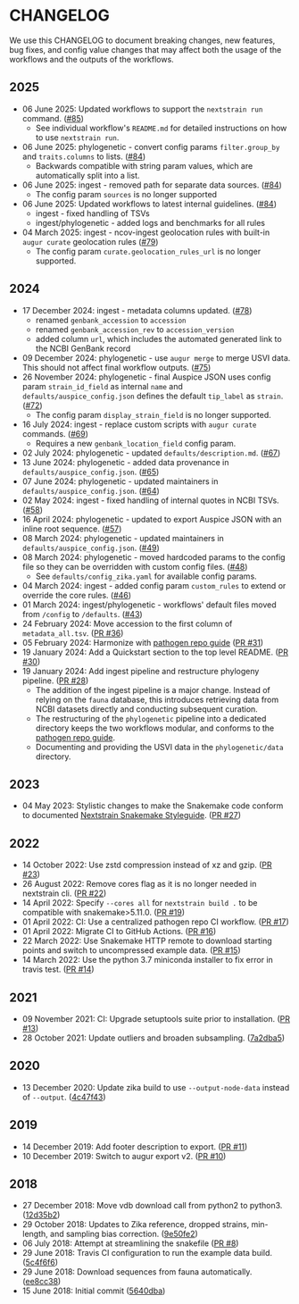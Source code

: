 # CHANGELOG

We use this CHANGELOG to document breaking changes, new features, bug fixes,
and config value changes that may affect both the usage of the workflows and
the outputs of the workflows.

## 2025

* 06 June 2025: Updated workflows to support the `nextstrain run` command. ([#85][])
  * See individual workflow's `README.md` for detailed instructions on how to use `nextstrain run`.
* 06 June 2025: phylogenetic - convert config params `filter.group_by` and `traits.columns` to lists. ([#84][])
  * Backwards compatible with string param values, which are automatically split into a list.
* 06 June 2025: ingest - removed path for separate data sources. ([#84][])
  * The config param `sources` is no longer supported
* 06 June 2025: Updated workflows to latest internal guidelines. ([#84][])
  * ingest - fixed handling of TSVs
  * ingest/phylogenetic - added logs and benchmarks for all rules
* 04 March 2025: ingest - ncov-ingest geolocation rules with built-in `augur curate` geolocation rules ([#79][])
  *  The config param `curate.geolocation_rules_url` is no longer supported.

[#79]: https://github.com/nextstrain/zika/pull/79
[#84]: https://github.com/nextstrain/zika/pull/84
[#85]: https://github.com/nextstrain/zika/pull/85

## 2024

* 17 December 2024: ingest - metadata columns updated. ([#78][])
  * renamed `genbank_accession` to `accession`
  * renamed `genbank_accession_rev` to `accession_version`
  * added column `url`, which includes the automated generated link to the NCBI GenBank record
* 09 December 2024: phylogenetic - use `augur merge` to merge USVI data. This should not affect final workflow outputs. ([#75][])
* 26 November 2024: phylogenetic - final Auspice JSON uses config param `strain_id_field` as internal `name` and
  `defaults/auspice_config.json` defines the default `tip_label` as `strain`. ([#72][])
  * The config param `display_strain_field` is no longer supported.
* 16 July 2024: ingest - replace custom scripts with `augur curate` commands. ([#69][])
  * Requires a new `genbank_location_field` config param.
* 02 July 2024: phylogenetic - updated `defaults/description.md`. ([#67][])
* 13 June 2024: phylogenetic - added data provenance in `defaults/auspice_config.json`. ([#65][])
* 07 June 2024: phylogenetic - updated maintainers in `defaults/auspice_config.json`. ([#64][])
* 02 May 2024: ingest - fixed handling of internal quotes in NCBI TSVs. ([#58][])
* 16 April 2024: phylogenetic - updated to export Auspice JSON with an inline root sequence. ([#57][])
* 08 March 2024: phylogenetic - updated maintainers in `defaults/auspice_config.json`. ([#49][])
* 08 March 2024: phylogenetic - moved hardcoded params to the config file so they can be overridden with custom config files. ([#48][])
  * See `defaults/config_zika.yaml` for available config params.
* 04 March 2024: ingest - added config param `custom_rules` to extend or override the core rules. ([#46])
* 01 March 2024: ingest/phylogenetic - workflows' default files moved from `/config` to `/defaults`. ([#43][])
* 24 February 2024: Move accession to the first column of `metadata_all.tsv`. ([PR #36](https://github.com/nextstrain/zika/pull/36))
* 05 February 2024: Harmonize with [pathogen repo guide](https://github.com/nextstrain/pathogen-repo-guide) ([PR #31](https://github.com/nextstrain/zika/pull/31))
* 19 January 2024: Add a Quickstart section to the top level README. ([PR #30](https://github.com/nextstrain/zika/pull/30))
* 19 January 2024: Add ingest pipeline and restructure phylogeny pipeline. ([PR #28](https://github.com/nextstrain/zika/pull/28))
  * The addition of the ingest pipeline is a major change. Instead of relying on the `fauna` database, this introduces retrieving data from NCBI datasets directly and conducting subsequent curation.
  * The restructuring of the `phylogenetic` pipeline into a dedicated directory keeps the two workflows modular, and conforms to the [pathogen repo guide](https://github.com/nextstrain/pathogen-repo-guide).
  * Documenting and providing the USVI data in the `phylogenetic/data` directory.

[#43]: https://github.com/nextstrain/zika/pull/43
[#46]: https://github.com/nextstrain/zika/pull/46
[#48]: https://github.com/nextstrain/zika/pull/48
[#49]: https://github.com/nextstrain/zika/pull/49
[#57]: https://github.com/nextstrain/zika/pull/57
[#58]: https://github.com/nextstrain/zika/pull/58
[#64]: https://github.com/nextstrain/zika/pull/64
[#65]: https://github.com/nextstrain/zika/pull/65
[#67]: https://github.com/nextstrain/zika/pull/67
[#69]: https://github.com/nextstrain/zika/pull/69
[#72]: https://github.com/nextstrain/zika/pull/72
[#75]: https://github.com/nextstrain/zika/pull/75
[#78]: https://github.com/nextstrain/zika/pull/78


## 2023

* 04 May 2023: Stylistic changes to make the Snakemake code conform to documented [Nextstrain Snakemake Styleguide](https://docs.nextstrain.org/en/latest/reference/snakemake-style-guide.html). ([PR #27](https://github.com/nextstrain/zika/pull/27))

## 2022

* 14 October 2022: Use zstd compression instead of xz and gzip. ([PR #23](https://github.com/nextstrain/zika/pull/23))
* 26 August 2022: Remove cores flag as it is no longer needed in nextstrain cli. ([PR #22](https://github.com/nextstrain/zika/pull/22))
* 14 April 2022: Specify `--cores all` for `nextstrain build .` to be compatible with snakemake>5.11.0. ([PR #19](https://github.com/nextstrain/zika/pull/19))
* 01 April 2022: CI: Use a centralized pathogen repo CI workflow. ([PR #17](https://github.com/nextstrain/zika/pull/17))
* 01 April 2022: Migrate CI to GitHub Actions. ([PR #16](https://github.com/nextstrain/zika/pull/16))
* 22 March 2022: Use Snakemake HTTP remote to download starting points and switch to uncompressed example data. ([PR #15](https://github.com/nextstrain/zika/pull/15))
* 14 March 2022: Use the python 3.7 miniconda installer to fix error in travis test. ([PR #14](https://github.com/nextstrain/zika/pull/14))

## 2021

* 09 November 2021: CI: Upgrade setuptools suite prior to installation. ([PR #13](https://github.com/nextstrain/zika/pull/13))
* 28 October 2021: Update outliers and broaden subsampling. ([7a2dba5](https://github.com/nextstrain/zika/commit/7a2dba5ac298e8edecacd5e19124399f713af33f))

## 2020

* 13 December 2020: Update zika build to use `--output-node-data` instead of `--output`. ([4c47f43](https://github.com/nextstrain/zika/commit/4c47f439ba714cbf5e25a81462de2819ac16f9d0))

## 2019

* 14 December 2019: Add footer description to export. ([PR #11](https://github.com/nextstrain/zika/pull/11))
* 10 December 2019: Switch to augur export v2. ([PR #10](https://github.com/nextstrain/zika/pull/10))

## 2018

* 27 December 2018: Move vdb download call from python2 to python3. ([12d35b2](https://github.com/nextstrain/zika/commit/12d35b281fcb9b0482b58e1247dad2ee500e83b4))
* 29 October 2018: Updates to Zika reference, dropped strains, min-length, and sampling bias correction. ([9e50fe2](https://github.com/nextstrain/zika/commit/9e50fe2dc6ac8209e829278007a938bba7ea7b32))
* 06 July 2018: Attempt at streamlining the snakefile ([PR #8](https://github.com/nextstrain/zika/pull/8))
* 29 June 2018: Travis CI configuration to run the example data build. ([5c4f6f6](https://github.com/nextstrain/zika/commit/5c4f6f6b682422f568280093d8548e7c77428d6f))
* 29 June 2018: Download sequences from fauna automatically. ([ee8cc38](https://github.com/nextstrain/zika/commit/ee8cc38ff5ab46db2bd5f4ac136811bcead5f003))
* 15 June 2018: Initial commit ([5640dba](https://github.com/nextstrain/zika/commit/5640dba33661365c0a9cf8614d2c04b01d227b15))
